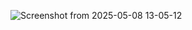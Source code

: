 ![Screenshot from 2025-05-08 13-05-12](https://github.com/user-attachments/assets/f7af715e-cbb7-4947-bbe9-550a1e1a1eba)
